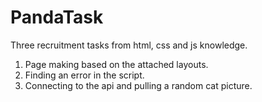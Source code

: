 # PandaTask

Three recruitment tasks from html, css and js knowledge.

1. Page making based on the attached layouts.
2. Finding an error in the script.
3. Connecting to the api and pulling a random cat picture.
